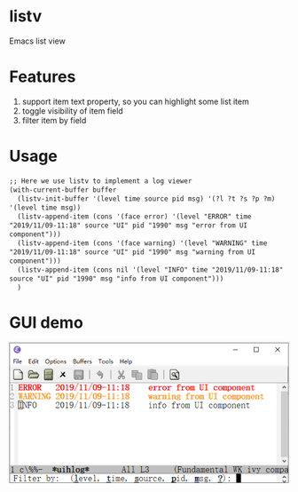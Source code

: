 # listv
Emacs list view

# Features
1. support item text property, so you can highlight some list item
2. toggle visibility of item field
3. filter item by field

# Usage
```elisp
;; Here we use listv to implement a log viewer
(with-current-buffer buffer
  (listv-init-buffer '(level time source pid msg) '(?l ?t ?s ?p ?m) '(level time msg))
  (listv-append-item (cons '(face error) '(level "ERROR" time "2019/11/09-11:18" source "UI" pid "1990" msg "error from UI component")))
  (listv-append-item (cons '(face warning) '(level "WARNING" time "2019/11/09-11:18" source "UI" pid "1990" msg "warning from UI component")))
  (listv-append-item (cons nil '(level "INFO" time "2019/11/09-11:18" source "UI" pid "1990" msg "info from UI component")))
  )
```
# GUI demo
![LogViewerUI](./logviewer-gui.png "logviewer-gui.png")

